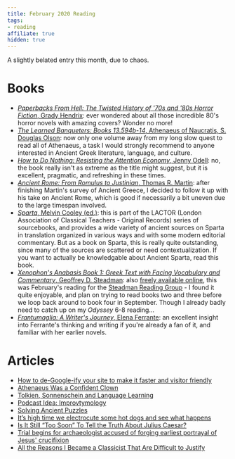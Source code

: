 ```yaml
---
title: February 2020 Reading
tags:
- reading
affiliate: true
hidden: true
---
```


A slightly belated entry this month, due to chaos.

# Books
- [*Paperbacks From Hell: The Twisted History of '70s and '80s Horror Fiction*, Grady Hendrix](https://amzn.to/2xMcaaq): ever wondered about all those incredible 80's horror novels with amazing covers? Wonder no more!
- [*The Learned Banqueters: Books 13.594b-14*,  Athenaeus of Naucratis, S. Douglas Olson](https://amzn.to/2UdnOCP): now only one volume away from my long slow quest to read all of Athenaeus, a task I would strongly recommend to anyone interested in Ancient Greek literature, language, and culture.
- [*How to Do Nothing: Resisting the Attention Economy*, Jenny Odell](https://amzn.to/3a9PWxv): no, the book really isn't as extreme as the title might suggest, but it is excellent, pragmatic, and refreshing in these times.
- [*Ancient Rome: From Romulus to Justinian*, Thomas R. Martin](https://amzn.to/2Ui52dz): after finishing Martin's survey of Ancient Greece, I decided to follow it up with his take on Ancient Rome, which is good if necessarily a bit uneven due to the large timespan involved.
- [*Sparta*, Melvin Cooley (ed.)](https://amzn.to/2Whr42F): this is part of the LACTOR (London Association of Classical Teachers - Original Records) series of sourcebooks, and provides a wide variety of ancient sources on Sparta in translation organized in various ways and with some modern editorial commentary. But as a book on Sparta, this is really quite outstanding, since many of the sources are scattered or need contextualization. If you want to actually be knowledgable about Ancient Sparta, read this book.
- [*Xenophon's Anabasis Book 1: Greek Text with Facing Vocabulary and Commentary*, Geoffrey D. Steadman](https://amzn.to/3d7g2Tt): also [freely available online](https://geoffreysteadman.com/xenophon-anabasis-i/), this was February's reading for the [Steadman Reading Group](https://groups.google.com/forum/#!forum/steadman-greek-reading-group) - I found it quite enjoyable, and plan on trying to read books two and three before we loop back around to book four in September. Though I already badly need to catch up on my *Odyssey* 6-8 reading...
- [*Frantumaglia: A Writer's Journey*, Elena Ferrante](https://amzn.to/2wiaAfQ): an excellent insight into Ferrante's thinking and writing if you're already a fan of it, and familiar with her earlier novels.

# Articles
- [How to de-Google-ify your site to make it faster and visitor friendly](https://markosaric.com/degoogleify/)
- [Athenaeus Was a Confident Clown](https://sententiaeantiquae.com/2020/02/23/athenaeus-was-a-confident-clown-3/)
- [Tolkien, Sonnenschein and Language Learning](https://jktauber.com/2020/02/24/tolkien-sonnenschein-and-language-learning/)
- [Podcast Idea: Improvtymology](https://podcastidea.substack.com/p/podcast-idea-improvtymology)
- [Solving Ancient Puzzles](https://medium.com/sci-five-university-of-basel/solving-ancient-puzzles-73dfaab76b92)
- [It’s high time we electrocute some hot dogs and see what happens](https://thetakeout.com/taste-test-presto-hot-dogger-machine-electrocute-vintag-1841438503)
- [Is It Still “Too Soon” To Tell the Truth About Julius Caesar?](https://medium.com/ad-meliora/is-it-too-soon-to-tell-the-truth-about-julius-caesar-2ba5e19f25c7)
- [Trial begins for archaeologist accused of forging earliest portrayal of Jesus' crucifixion](https://www.livescience.com/archaeologist-accused-forging-jesus-crucifixion-portrayal.html)
- [All the Reasons I Became a Classicist That Are Difficult to Justify](https://eidolon.pub/all-the-reasons-i-became-a-classicist-that-are-difficult-to-justify-fc869ce81dc6)
